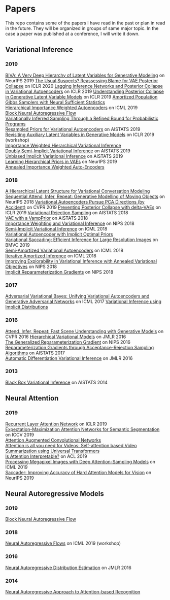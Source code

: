 # Papers
This repo contains some of the papers I have read in the past or plan in read in the future. They will be organized in groups of same major topic. In the case a paper was published at a conference, I will write it down. 


## Variational Inference
### 2019
[BIVA: A Very Deep Hierarchy of Latent Variables for Generative Modeling](https://arxiv.org/abs/1902.02102) on NeurIPS 2019
[The Usual Suspects? Reassessing Blame for VAE Posterior Collapse](https://arxiv.org/abs/1912.10702) on ICLR 2020
[Lagging Inference Networks and Posterior Collapse in Variational Autoencoders](https://arxiv.org/abs/1901.05534) on ICLR 2019
[Understanding Posterior Collapse in Generative Latent Variable Models](https://openreview.net/forum?id=r1xaVLUYuE) on ICLR 2019
[Amortized Population Gibbs Samplers with Neural Sufficient Statistics](https://arxiv.org/abs/1911.01382v1)  
[Hierarchical Importance Weighted Autoencoders](https://arxiv.org/abs/1905.04866v1) on ICML 2019   
[Block Neural Autoregressive Flow](https://arxiv.org/abs/1904.04676v1)  
[Variationally Inferred Sampling Through a Refined Bound for Probabilistic Programs](https://arxiv.org/abs/1908.09744v3)  
[Resampled Priors for Variational Autoencoders](https://arxiv.org/abs/1810.11428v2) on AISTATS 2019  
[Revisiting Auxiliary Latent Variables in Generative Models](https://openreview.net/forum?id=SyxPVLUYdE) on ICLR 2019 (workshop)  
[Importance Weighted Hierarchical Variational Inference](https://arxiv.org/abs/1905.03290v1)  
[Doubly Semi-Implicit Variational Inference](https://arxiv.org/abs/1810.02789v2) on AISTATS 2019  
[Unbiased Implicit Variational Inference](https://arxiv.org/abs/1808.02078v3) on AISTATS 2019  
[Learning Hierarchical Priors in VAEs](https://arxiv.org/abs/1905.04982v5) on NeurIPS 2019  
[Annealed Importance Weighted Auto-Encoders](https://arxiv.org/abs/1906.04904)

### 2018
[A Hierarchical Latent Structure for Variational Conversation Modeling](https://arxiv.org/abs/1804.03424)
[Sequential Attend, Infer, Repeat: Generative Modelling of Moving Objects](http://papers.nips.cc/paper/8079-sequential-attend-infer-repeat-generative-modelling-of-moving-objects.pdf) on NeurIPS 2018
[Variational Autoencoders Pursue PCA Directions (by Accident)](https://arxiv.org/abs/1812.06775) on CVPR 2019
[Preventing Posterior Collapse with delta-VAEs](https://openreview.net/forum?id=BJe0Gn0cY7) on ICLR 2019
[Variational Rejection Sampling](https://arxiv.org/abs/1804.01712v1) on AISTATS 2018  
[VAE with a VampPrior](https://arxiv.org/abs/1705.07120v5) on AISTATS 2018  
[Importance Weighting and Variational Inference](https://arxiv.org/abs/1808.09034) on NIPS 2018  
[Semi-Implicit Variational Inference](https://arxiv.org/abs/1805.11183v1) on ICML 2018  
[Variational Autoencoder with Implicit Optimal Priors](https://arxiv.org/abs/1809.05284v1)  
[Variational Saccading: Efficient Inference for Large Resolution Images](https://arxiv.org/abs/1812.03170) on BMVC 2019  
[Semi-Amortized Variational Autoencoders](https://arxiv.org/abs/1802.02550v7) on ICML 2018  
[Iterative Amortized Inference](https://arxiv.org/abs/1807.09356) on ICML 2018  
[Improving Explorability in Variational Inference with Annealed Variational Objectives](https://arxiv.org/abs/1809.01818) on NIPS 2018  
[Implicit Reparameterization Gradients](https://arxiv.org/abs/1805.08498) on NIPS 2018

### 2017
[Adversarial Variational Bayes: Unifying Variational Autoencoders and Generative Adversarial Networks](https://arxiv.org/abs/1701.04722) on ICML 2017
[Variational Inference using Implicit Distributions](https://arxiv.org/abs/1702.08235)  

### 2016
[Attend, Infer, Repeat: Fast Scene Understanding with Generative Models](https://arxiv.org/abs/1603.08575) on CVPR 2016
[Hierarchical Variational Models](https://arxiv.org/abs/1511.02386) on JMLR 2016  
[The Generalized Reparameterization Gradient](https://arxiv.org/abs/1610.02287) on NIPS 2016  
[Reparameterization Gradients through Acceptance-Rejection Sampling Algorithms](https://arxiv.org/abs/1610.05683) on AISTATS 2017  
[Automatic Differentiation Variational Inference](https://arxiv.org/abs/1603.00788) on JMLR 2016  

### 2013
[Black Box Variational Inference](https://arxiv.org/abs/1401.0118) on AISTATS 2014

## Neural Attention
### 2019
[Recurrent Layer Attention Network](https://openreview.net/forum?id=Bke5aJBKvH) on ICLR 2019  
[Expectation-Maximization Attention Networks for Semantic Segmentation](https://arxiv.org/abs/1907.13426v2) on ICCV 2019  
[Attention Augmented Convolutional Networks](https://arxiv.org/abs/1904.09925v4)  
[Attention is all you need for Videos: Self-attention based Video Summarization using Universal Transformers](https://arxiv.org/abs/1906.02792v1)  
[Is Attention Interpretable?](https://arxiv.org/abs/1906.03731v1) on ACL 2019  
[Processing Megapixel Images with Deep Attention-Sampling Models](https://arxiv.org/abs/1905.03711) on ICML 2019  
[Saccader: Improving Accuracy of Hard Attention Models for Vision](https://openreview.net/forum?id=SyxrNVSg8B) on NeurIPS 2019


## Neural Autoregressive Models
### 2019
[Block Neural Autoregressive Flow](https://arxiv.org/abs/1904.04676)

### 2018
[Neural Autoregressive Flows](https://arxiv.org/abs/1804.00779) on ICML 2019 (workshop)  

### 2016
[Neural Autoregressive Distribution Estimation](https://arxiv.org/abs/1605.02226) on JMLR 2016

### 2014
[ Neural Autoregressive Approach to Attention-based Recognition](https://www.cs.toronto.edu/~zemel/documents/preprint_ijcv_2014.pdf)
